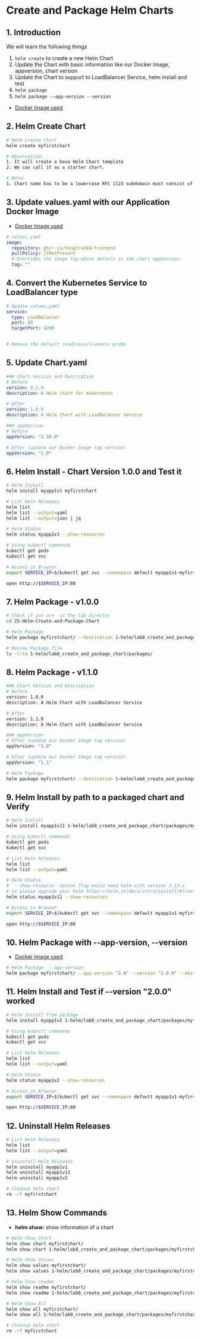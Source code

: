 # Create and Package Helm Charts

## 1. Introduction
We will learn the following things
1. `helm create` to create a new Helm Chart
2. Update the Chart with basic information like our Docker Image, appversion, chart version 
3. Update the Chart to support to LoadBalancer Service, helm install and test
4. `helm package `
5. `helm package --app-version --version`
- [Docker Image used](https://github.com/users/hungtran84/packages/container/package/frontend)

## 2. Helm Create Chart
```sh
# Helm Create Chart
helm create myfirstchart

# Observation: 
1. It will create a base Helm Chart template 
2. We can call it as a starter chart. 

# Note:
1. Chart name has to be a lowercase RFC 1123 subdomain must consist of lower case alphanumeric characters, '-' or '.', and must start and end with an alphanumeric character
```

## 3. Update values.yaml with our Application Docker Image
- [Docker Image used](https://github.com/users/hungtran84/packages/container/package/frontend)

```yaml
# values.yaml
image:
  repository: ghcr.io/hungtran84/frontend
  pullPolicy: IfNotPresent
  # Overrides the image tag whose default is the chart appVersion.
  tag: ""
```

## 4. Convert the Kubernetes Service to LoadBalancer type
```yaml
# Update values.yaml
service:
  type: LoadBalancer
  port: 80
  targetPort: 4200


# Remove the default readiness/liveness probe

```

## 5. Update Chart.yaml
```yaml
### Chart Version and Description
# Before
version: 0.1.0
description: A Helm chart for Kubernetes

# After
version: 1.0.0
description: A Helm Chart with LoadBalancer Service

### appVersion
# Before
appVersion: "1.16.0"

# After (update our Docker Image tag version)
appVersion: "1.0"
```

## 6. Helm Install - Chart Version 1.0.0 and Test it
```sh
# Helm Install
helm install myapp1v1 myfirstchart

# List Helm Releases
helm list
helm list --output=yaml
helm list --output=json | jq

# Helm Status
helm status myapp1v1 --show-resources

# Using kubectl commands
kubectl get pods
kubectl get svc

# Access in Browser
export SERVICE_IP=$(kubectl get svc --namespace default myapp1v1-myfirstchart --template "{{ range (index .status.loadBalancer.ingress 0) }}{{.}}{{ end }}")

open http://$SERVICE_IP:80
```
## 7. Helm Package - v1.0.0
```sh
# Check if you are  in the lab director
cd 25-Helm-Create-and-Package-Chart

# Helm Package
helm package myfirstchart/ --destination 1-helm/lab8_create_and_package_chart/packages/

# Review Package file
ls -lrta 1-helm/lab8_create_and_package_chart/packages/
```

## 8. Helm Package - v1.1.0
```sh
### Chart Version and Description
# Before
version: 1.0.0
description: A Helm Chart with LoadBalancer Service

# After
version: 1.1.0
description: A Helm Chart with LoadBalancer Service

### appVersion
# After (update our Docker Image tag version)
appVersion: "1.0"

# After (update our Docker Image tag version)
appVersion: "1.1"

# Helm Package
helm package myfirstchart/ --destination 1-helm/lab8_create_and_package_chart/packages/

```

## 9. Helm Install by path to a packaged chart and Verify
```sh
# Helm Install
helm install myapp1v11 1-helm/lab8_create_and_package_chart/packages/myfirstchart-1.1.0.tgz

# Using kubectl commands
kubectl get pods
kubectl get svc

# List Helm Releases
helm list
helm list --output=yaml

# Helm Status
# `--show-resource` option flag would need helm with version 3.13.x
# so please upgrade your helm https://helm.sh/docs/intro/install/#from-script
helm status myapp1v11 --show-resources

# Access in Browser
export SERVICE_IP=$(kubectl get svc --namespace default myapp1v1-myfirstchart --template "{{ range (index .status.loadBalancer.ingress 0) }}{{.}}{{ end }}")

open http://$SERVICE_IP:80
```

## 10. Helm Package with --app-version, --version
- [Docker Image used](https://github.com/users/hungtran84/packages/container/package/frontend)
```sh
# Helm Package  --app-version
helm package myfirstchart/ --app-version "2.0" --version "2.0.0" --destination 1-helm/lab8_create_and_package_chart/packages/
```

## 11. Helm Install and Test if --version "2.0.0" worked
```sh
# Helm Install from package
helm install myapp1v2 1-helm/lab8_create_and_package_chart/packages/myfirstchart-2.0.0.tgz

# Using kubectl commands
kubectl get pods
kubectl get svc

# List Helm Releases
helm list
helm list --output=yaml

# Helm Status
helm status myapp1v2 --show-resources

# Access in Browser
export SERVICE_IP=$(kubectl get svc --namespace default myapp1v1-myfirstchart --template "{{ range (index .status.loadBalancer.ingress 0) }}{{.}}{{ end }}")

open http://$SERVICE_IP:80
```

## 12. Uninstall Helm Releases
```sh
# List Helm Releases
helm list
helm list --output=yaml

# Uninstall Helm Releases
helm uninstall myapp1v1
helm uninstall myapp1v11
helm uninstall myapp1v2

# Cleanup helm chart
rm -rf myfirstchart
```
## 13. Helm Show Commands
- **helm show:** show information of a chart
```sh
# Helm Show Chart
helm show chart myfirstchart/
helm show chart 1-helm/lab8_create_and_package_chart/packages/myfirstchart-2.0.0.tgz

# Helm Show Values
helm show values myfirstchart/
helm show values 1-helm/lab8_create_and_package_chart/packages/myfirstchart-2.0.0.tgz

# Helm Show readme
helm show readme myfirstchart/
helm show readme 1-helm/lab8_create_and_package_chart/packages/myfirstchart-2.0.0.tgz

# Helm Show All
helm show all myfirstchart/
helm show all 1-helm/lab8_create_and_package_chart/packages/myfirstchart-2.0.0.tgz

# Cleanup helm chart
rm -rf myfirstchart
```


